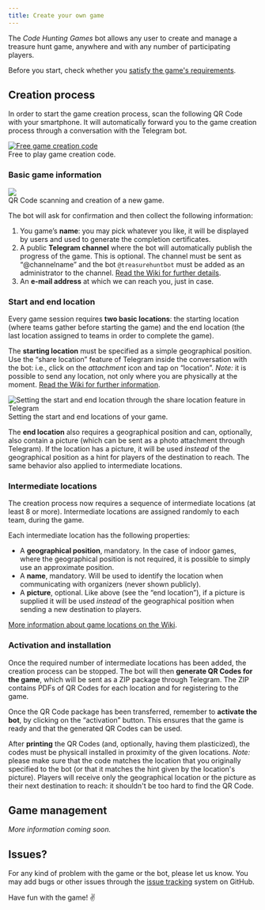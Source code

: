 ```yaml
---
title: Create your own game
---
```


<p class="lead">
The <i>Code Hunting Games</i> bot allows any user to create and manage a treasure hunt game, anywhere and with any number of participating players.
</p>

Before you start, check whether you [satisfy the game's requirements](/en/requirements).

## Creation process

In order to start the game creation process, scan the following QR&nbsp;Code with your smartphone.
It will automatically forward you to the game creation process through a conversation with the Telegram bot.

<div class="picture">
    <a href="https://t.me/treasurehuntbot?start=free-to-play">
        <img src="/assets/images/qrcode-free-code-hunting.jpg" alt="Free game creation code" />
    </a>
    <div class="didascaly">Free to play game creation code.</div>
</div>

### Basic game information

<div class="anim-guide">
    <img src="/assets/images/qrcode-scan.gif" />
    <div class="didascaly">QR&nbsp;Code scanning and creation of a new game.</div>
</div>

The bot will ask for confirmation and then collect the following information:

1. You game’s **name**: you may pick whatever you like, it will be displayed by users and used to generate the completion certificates.
1. A public **Telegram channel** where the bot will automatically publish the progress of the game. This is optional. The channel must be sent as “@channelname” and the bot `@treasurehuntbot` must be added as an administrator to the channel. [Read the Wiki for further details](https://github.com/CodeMOOC/TreasureHuntBot/wiki/Setting-up-a-public-channel).
1. An **e-mail address** at which we can reach you, just in case.

### Start and end location

Every game session requires **two basic locations**: the starting location (where teams gather before starting the game) and the end location (the last location assigned to teams in order to complete the game).

The **starting location** must be specified as a simple geographical position.
Use the “share location” feature of Telegram inside the conversation with the bot: i.e., click on the *attachment* icon and tap on “location”.
*Note:* it is possible to send any location, not only where you are physically at the moment.
[Read the Wiki for further information](https://github.com/CodeMOOC/TreasureHuntBot/wiki/Setting-up-game-locations).

<div class="anim-guide">
    <img src="/assets/images/share-location.gif" alt="Setting the start and end location through the share location feature in Telegram" />
    <div class="didascaly">Setting the start and end locations of your game.</div>
</div>

The **end location** also requires a geographical position and can, optionally, also contain a picture (which can be sent as a photo attachment through Telegram).
If the location has a picture, it will be used *instead* of the geographical position as a hint for players of the destination to reach.
The same behavior also applied to intermediate locations.

### Intermediate locations

The creation process now requires a sequence of intermediate locations (at least&nbsp;8 or more).
Intermediate locations are assigned randomly to each team, during the game.

Each intermediate location has the following properties:

* A **geographical position**, mandatory. In the case of indoor games, where the geographical position is not required, it is possible to simply use an approximate position.
* A **name**, mandatory. Will be used to identify the location when communicating with organizers (never shown publicly).
* A **picture**, optional. Like above (see the “end location”), if a picture is supplied it will be used *instead* of the geographical position when sending a new destination to players.

[More information about game locations on the Wiki](https://github.com/CodeMOOC/TreasureHuntBot/wiki/Setting-up-game-locations).

### Activation and installation

Once the required number of intermediate locations has been added, the creation process can be stopped.
The bot will then **generate QR&nbsp;Codes for the game**, which will be sent as a ZIP&nbsp;package through Telegram.
The ZIP contains PDFs of QR&nbsp;Codes for each location and for registering to the game.

Once the QR&nbsp;Code package has been transferred, remember to **activate the bot**, by clicking on the “activation” button.
This ensures that the game is ready and that the generated QR&nbsp;Codes can be used.

After **printing** the QR&nbsp;Codes (and, optionally, having them plasticized), the codes must be physicall installed in proximity of the given locations.
*Note:* please make sure that the code matches the location that you originally specified to the bot (or that it matches the hint given by the location's picture).
Players will receive only the geographical location or the picture as their next destination to reach: it shouldn't be too hard to find the QR&nbsp;Code.

## Game management

*More information coming soon.*

## Issues?

For any kind of problem with the game or the bot, please let us know.
You may add bugs or other issues through the [issue tracking](https://github.com/CodeMOOC/TreasureHuntBot/issues) system on GitHub.

Have fun with the game! ✌
